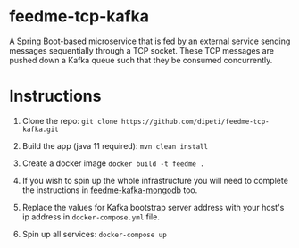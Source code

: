 # feedme-tcp-kafka
A Spring Boot-based microservice that is fed by an external service sending messages sequentially through a TCP socket. These TCP messages are pushed down a Kafka queue such that they be consumed concurrently. 

# Instructions
1. Clone the repo: 
`git clone https://github.com/dipeti/feedme-tcp-kafka.git`
2. Build the app (java 11 required): 
`mvn clean install`
3. Create a docker image
`docker build -t feedme .`

4. If you wish to spin up the whole infrastructure you will need to complete the instructions in [feedme-kafka-mongodb](https://github.com/dipeti/feedme-kafka-mongodb) too.
5. Replace the values for Kafka bootstrap server address with your host's ip address in `docker-compose.yml` file.  
6. Spin up all services: `docker-compose up`
